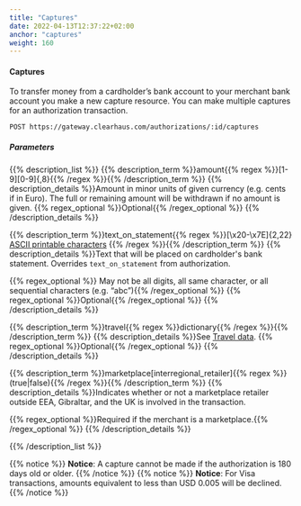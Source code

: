 ```yaml
---
title: "Captures"
date: 2022-04-13T12:37:22+02:00
anchor: "captures"
weight: 160
---
```

#### Captures
To transfer money from a cardholder’s bank account to your merchant bank account you make a new capture resource. You can make multiple captures for an authorization transaction.
```shell
POST https://gateway.clearhaus.com/authorizations/:id/captures
```
##### Parameters
{{% description_list %}}
{{% description_term %}}amount{{% regex %}}[1-9][0-9]{,8}{{% /regex %}}{{% /description_term %}}
{{% description_details %}}Amount in minor units of given currency (e.g. cents if in Euro). The full or remaining amount will be withdrawn if no amount is given. 
{{% regex_optional %}}Optional{{% /regex_optional %}}
{{% /description_details %}}

{{% description_term %}}text_on_statement{{% regex %}}[\x20-\x7E]{2,22} [ASCII printable characters](https://en.wikipedia.org/wiki/ASCII#ASCII_printable_characters) {{% /regex %}}{{% /description_term %}}
{{% description_details %}}Text that will be placed on cardholder's bank statement. Overrides `text_on_statement` from authorization.

{{% regex_optional %}} May not be all digits, all same character, or all sequential characters (e.g. “abc”){{% /regex_optional %}}
{{% regex_optional %}}Optional{{% /regex_optional %}}
{{% /description_details %}}

{{% description_term %}}travel{{% regex %}}dictionary{{% /regex %}}{{% /description_term %}}
{{% description_details %}}See [Travel data](#travel-data).
{{% regex_optional %}}Optional{{% /regex_optional %}}
{{% /description_details %}}

{{% description_term %}}marketplace[interregional_retailer]{{% regex %}}(true|false){{% /regex %}}{{% /description_term %}}
{{% description_details %}}Indicates whether or not a marketplace retailer outside EEA, Gibraltar, and the UK is involved in the transaction.

{{% regex_optional %}}Required if the merchant is a marketplace.{{% /regex_optional %}}
{{% /description_details %}}

{{% /description_list %}}

{{% notice %}}
**Notice**: A capture cannot be made if the authorization is 180 days old or older.
{{% /notice %}}
{{% notice %}}
**Notice**: For Visa transactions, amounts equivalent to less than USD 0.005 will be declined.
{{% /notice %}}
